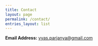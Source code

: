 ```yaml
---
title: Contact
layout: page
permalink: /contact/
entries_layout: list
---
```


**Email Address:** vyas.parjanya@gmail.com

